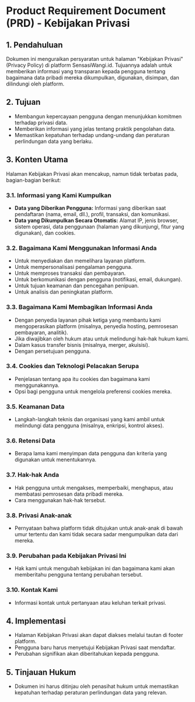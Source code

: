 # Product Requirement Document (PRD) - Kebijakan Privasi

## 1. Pendahuluan

Dokumen ini menguraikan persyaratan untuk halaman "Kebijakan Privasi" (Privacy Policy) di platform SensasiWangi.id. Tujuannya adalah untuk memberikan informasi yang transparan kepada pengguna tentang bagaimana data pribadi mereka dikumpulkan, digunakan, disimpan, dan dilindungi oleh platform.

## 2. Tujuan

- Membangun kepercayaan pengguna dengan menunjukkan komitmen terhadap privasi data.
- Memberikan informasi yang jelas tentang praktik pengolahan data.
- Memastikan kepatuhan terhadap undang-undang dan peraturan perlindungan data yang berlaku.

## 3. Konten Utama

Halaman Kebijakan Privasi akan mencakup, namun tidak terbatas pada, bagian-bagian berikut:

### 3.1. Informasi yang Kami Kumpulkan
- **Data yang Diberikan Pengguna:** Informasi yang diberikan saat pendaftaran (nama, email, dll.), profil, transaksi, dan komunikasi.
- **Data yang Dikumpulkan Secara Otomatis:** Alamat IP, jenis browser, sistem operasi, data penggunaan (halaman yang dikunjungi, fitur yang digunakan), dan cookies.

### 3.2. Bagaimana Kami Menggunakan Informasi Anda
- Untuk menyediakan dan memelihara layanan platform.
- Untuk mempersonalisasi pengalaman pengguna.
- Untuk memproses transaksi dan pembayaran.
- Untuk berkomunikasi dengan pengguna (notifikasi, email, dukungan).
- Untuk tujuan keamanan dan pencegahan penipuan.
- Untuk analisis dan peningkatan platform.

### 3.3. Bagaimana Kami Membagikan Informasi Anda
- Dengan penyedia layanan pihak ketiga yang membantu kami mengoperasikan platform (misalnya, penyedia hosting, pemrosesan pembayaran, analitik).
- Jika diwajibkan oleh hukum atau untuk melindungi hak-hak hukum kami.
- Dalam kasus transfer bisnis (misalnya, merger, akuisisi).
- Dengan persetujuan pengguna.

### 3.4. Cookies dan Teknologi Pelacakan Serupa
- Penjelasan tentang apa itu cookies dan bagaimana kami menggunakannya.
- Opsi bagi pengguna untuk mengelola preferensi cookies mereka.

### 3.5. Keamanan Data
- Langkah-langkah teknis dan organisasi yang kami ambil untuk melindungi data pengguna (misalnya, enkripsi, kontrol akses).

### 3.6. Retensi Data
- Berapa lama kami menyimpan data pengguna dan kriteria yang digunakan untuk menentukannya.

### 3.7. Hak-hak Anda
- Hak pengguna untuk mengakses, memperbaiki, menghapus, atau membatasi pemrosesan data pribadi mereka.
- Cara menggunakan hak-hak tersebut.

### 3.8. Privasi Anak-anak
- Pernyataan bahwa platform tidak ditujukan untuk anak-anak di bawah umur tertentu dan kami tidak secara sadar mengumpulkan data dari mereka.

### 3.9. Perubahan pada Kebijakan Privasi Ini
- Hak kami untuk mengubah kebijakan ini dan bagaimana kami akan memberitahu pengguna tentang perubahan tersebut.

### 3.10. Kontak Kami
- Informasi kontak untuk pertanyaan atau keluhan terkait privasi.

## 4. Implementasi

- Halaman Kebijakan Privasi akan dapat diakses melalui tautan di footer platform.
- Pengguna baru harus menyetujui Kebijakan Privasi saat mendaftar.
- Perubahan signifikan akan diberitahukan kepada pengguna.

## 5. Tinjauan Hukum

- Dokumen ini harus ditinjau oleh penasihat hukum untuk memastikan kepatuhan terhadap peraturan perlindungan data yang relevan.

